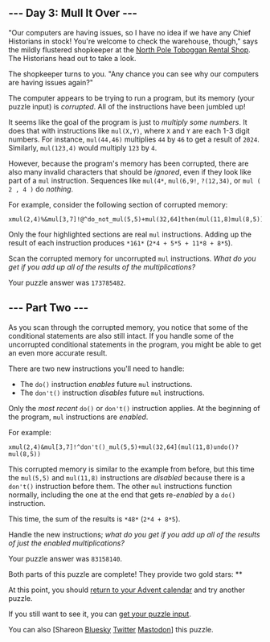 \--- Day 3: Mull It Over ---
----------

"Our computers are having issues, so I have no idea if we have any Chief Historians in stock! You're welcome to check the warehouse, though," says the mildly flustered shopkeeper at the [North Pole Toboggan Rental Shop](/2020/day/2). The Historians head out to take a look.

The shopkeeper turns to you. "Any chance you can see why our computers are having issues again?"

The computer appears to be trying to run a program, but its memory (your puzzle input) is *corrupted*. All of the instructions have been jumbled up!

It seems like the goal of the program is just to *multiply some numbers*. It does that with instructions like `mul(X,Y)`, where `X` and `Y` are each 1-3 digit numbers. For instance, `mul(44,46)` multiplies `44` by `46` to get a result of `2024`. Similarly, `mul(123,4)` would multiply `123` by `4`.

However, because the program's memory has been corrupted, there are also many invalid characters that should be *ignored*, even if they look like part of a `mul` instruction. Sequences like `mul(4*`, `mul(6,9!`, `?(12,34)`, or `mul ( 2 , 4 )` do *nothing*.

For example, consider the following section of corrupted memory:

```
xmul(2,4)%&mul[3,7]!@^do_not_mul(5,5)+mul(32,64]then(mul(11,8)mul(8,5))
```

Only the four highlighted sections are real `mul` instructions. Adding up the result of each instruction produces `*161*` (`2*4 + 5*5 + 11*8 + 8*5`).

Scan the corrupted memory for uncorrupted `mul` instructions. *What do you get if you add up all of the results of the multiplications?*

Your puzzle answer was `173785482`.

\--- Part Two ---
----------

As you scan through the corrupted memory, you notice that some of the conditional statements are also still intact. If you handle some of the uncorrupted conditional statements in the program, you might be able to get an even more accurate result.

There are two new instructions you'll need to handle:

* The `do()` instruction *enables* future `mul` instructions.
* The `don't()` instruction *disables* future `mul` instructions.

Only the *most recent* `do()` or `don't()` instruction applies. At the beginning of the program, `mul` instructions are *enabled*.

For example:

```
xmul(2,4)&mul[3,7]!^don't()_mul(5,5)+mul(32,64](mul(11,8)undo()?mul(8,5))
```

This corrupted memory is similar to the example from before, but this time the `mul(5,5)` and `mul(11,8)` instructions are *disabled* because there is a `don't()` instruction before them. The other `mul` instructions function normally, including the one at the end that gets re-*enabled* by a `do()` instruction.

This time, the sum of the results is `*48*` (`2*4 + 8*5`).

Handle the new instructions; *what do you get if you add up all of the results of just the enabled multiplications?*

Your puzzle answer was `83158140`.

Both parts of this puzzle are complete! They provide two gold stars: \*\*

At this point, you should [return to your Advent calendar](/2024) and try another puzzle.

If you still want to see it, you can [get your puzzle input](3/input).

You can also [Shareon [Bluesky](https://bsky.app/intent/compose?text=I%27ve+completed+%22Mull+It+Over%22+%2D+Day+3+%2D+Advent+of+Code+2024+%23AdventOfCode+https%3A%2F%2Fadventofcode%2Ecom%2F2024%2Fday%2F3) [Twitter](https://twitter.com/intent/tweet?text=I%27ve+completed+%22Mull+It+Over%22+%2D+Day+3+%2D+Advent+of+Code+2024&url=https%3A%2F%2Fadventofcode%2Ecom%2F2024%2Fday%2F3&related=ericwastl&hashtags=AdventOfCode) [Mastodon](javascript:void(0);)] this puzzle.